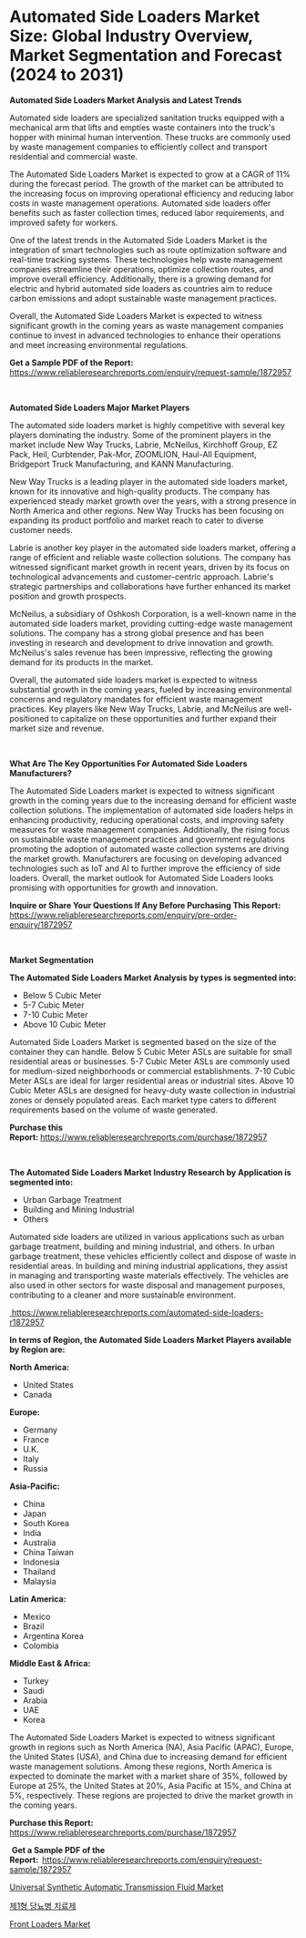 <p><h1>Automated Side Loaders Market Size: Global Industry Overview, Market Segmentation and Forecast (2024 to 2031)</h1></p><p><strong>Automated Side Loaders Market Analysis and Latest Trends</strong></p>
<p><p>Automated side loaders are specialized sanitation trucks equipped with a mechanical arm that lifts and empties waste containers into the truck's hopper with minimal human intervention. These trucks are commonly used by waste management companies to efficiently collect and transport residential and commercial waste.</p><p>The Automated Side Loaders Market is expected to grow at a CAGR of 11% during the forecast period. The growth of the market can be attributed to the increasing focus on improving operational efficiency and reducing labor costs in waste management operations. Automated side loaders offer benefits such as faster collection times, reduced labor requirements, and improved safety for workers.</p><p>One of the latest trends in the Automated Side Loaders Market is the integration of smart technologies such as route optimization software and real-time tracking systems. These technologies help waste management companies streamline their operations, optimize collection routes, and improve overall efficiency. Additionally, there is a growing demand for electric and hybrid automated side loaders as countries aim to reduce carbon emissions and adopt sustainable waste management practices.</p><p>Overall, the Automated Side Loaders Market is expected to witness significant growth in the coming years as waste management companies continue to invest in advanced technologies to enhance their operations and meet increasing environmental regulations.</p></p>
<p><strong>Get a Sample PDF of the Report:&nbsp;</strong> <a href="https://www.reliableresearchreports.com/enquiry/request-sample/1872957">https://www.reliableresearchreports.com/enquiry/request-sample/1872957</a></p>
<p>&nbsp;</p>
<p><strong>Automated Side Loaders Major Market Players</strong></p>
<p><p>The automated side loaders market is highly competitive with several key players dominating the industry. Some of the prominent players in the market include New Way Trucks, Labrie, McNeilus, Kirchhoff Group, EZ Pack, Heil, Curbtender, Pak-Mor, ZOOMLION, Haul-All Equipment, Bridgeport Truck Manufacturing, and KANN Manufacturing.</p><p>New Way Trucks is a leading player in the automated side loaders market, known for its innovative and high-quality products. The company has experienced steady market growth over the years, with a strong presence in North America and other regions. New Way Trucks has been focusing on expanding its product portfolio and market reach to cater to diverse customer needs.</p><p>Labrie is another key player in the automated side loaders market, offering a range of efficient and reliable waste collection solutions. The company has witnessed significant market growth in recent years, driven by its focus on technological advancements and customer-centric approach. Labrie's strategic partnerships and collaborations have further enhanced its market position and growth prospects.</p><p>McNeilus, a subsidiary of Oshkosh Corporation, is a well-known name in the automated side loaders market, providing cutting-edge waste management solutions. The company has a strong global presence and has been investing in research and development to drive innovation and growth. McNeilus's sales revenue has been impressive, reflecting the growing demand for its products in the market.</p><p>Overall, the automated side loaders market is expected to witness substantial growth in the coming years, fueled by increasing environmental concerns and regulatory mandates for efficient waste management practices. Key players like New Way Trucks, Labrie, and McNeilus are well-positioned to capitalize on these opportunities and further expand their market size and revenue.</p></p>
<p>&nbsp;</p>
<p><strong>What Are The Key Opportunities For Automated Side Loaders Manufacturers?</strong></p>
<p><p>The Automated Side Loaders market is expected to witness significant growth in the coming years due to the increasing demand for efficient waste collection solutions. The implementation of automated side loaders helps in enhancing productivity, reducing operational costs, and improving safety measures for waste management companies. Additionally, the rising focus on sustainable waste management practices and government regulations promoting the adoption of automated waste collection systems are driving the market growth. Manufacturers are focusing on developing advanced technologies such as IoT and AI to further improve the efficiency of side loaders. Overall, the market outlook for Automated Side Loaders looks promising with opportunities for growth and innovation.</p></p>
<p><strong>Inquire or Share Your Questions If Any Before Purchasing This Report:</strong> <a href="https://www.reliableresearchreports.com/enquiry/pre-order-enquiry/1872957">https://www.reliableresearchreports.com/enquiry/pre-order-enquiry/1872957</a></p>
<p>&nbsp;</p>
<p><strong>Market Segmentation</strong></p>
<p><strong>The Automated Side Loaders Market Analysis by types is segmented into:</strong></p>
<p><ul><li>Below 5 Cubic Meter</li><li>5-7 Cubic Meter</li><li>7-10 Cubic Meter</li><li>Above 10 Cubic Meter</li></ul></p>
<p><p>Automated Side Loaders Market is segmented based on the size of the container they can handle. Below 5 Cubic Meter ASLs are suitable for small residential areas or businesses. 5-7 Cubic Meter ASLs are commonly used for medium-sized neighborhoods or commercial establishments. 7-10 Cubic Meter ASLs are ideal for larger residential areas or industrial sites. Above 10 Cubic Meter ASLs are designed for heavy-duty waste collection in industrial zones or densely populated areas. Each market type caters to different requirements based on the volume of waste generated.</p></p>
<p><strong>Purchase this Report:&nbsp;</strong><a href="https://www.reliableresearchreports.com/purchase/1872957">https://www.reliableresearchreports.com/purchase/1872957</a></p>
<p>&nbsp;</p>
<p><strong>The Automated Side Loaders Market Industry Research by Application is segmented into:</strong></p>
<p><ul><li>Urban Garbage Treatment</li><li>Building and Mining Industrial</li><li>Others</li></ul></p>
<p><p>Automated side loaders are utilized in various applications such as urban garbage treatment, building and mining industrial, and others. In urban garbage treatment, these vehicles efficiently collect and dispose of waste in residential areas. In building and mining industrial applications, they assist in managing and transporting waste materials effectively. The vehicles are also used in other sectors for waste disposal and management purposes, contributing to a cleaner and more sustainable environment.</p></p>
<p><a href="https://www.reliableresearchreports.com/automated-side-loaders-r1872957">&nbsp;https://www.reliableresearchreports.com/automated-side-loaders-r1872957</a></p>
<p><strong>In terms of Region, the Automated Side Loaders Market Players available by Region are:</strong></p>
<p>
    <p> <strong> North America: </strong>
        <ul>
            <li>United States</li>
            <li>Canada</li>
        </ul>
        </p> 
    <p> <strong> Europe: </strong>
        <ul>
            <li>Germany</li>
            <li>France</li>
            <li>U.K.</li>
            <li>Italy</li>
            <li>Russia</li>
        </ul>
        </p> 
    <p> <strong> Asia-Pacific: </strong>
        <ul>
            <li>China</li>
            <li>Japan</li>
            <li>South Korea</li>
            <li>India</li>
            <li>Australia</li>
            <li>China Taiwan</li>
            <li>Indonesia</li>
            <li>Thailand</li>
            <li>Malaysia</li>
        </ul>
        </p> 
    <p> <strong> Latin America: </strong>
        <ul>
            <li>Mexico</li>
            <li>Brazil</li>
            <li>Argentina Korea</li>
            <li>Colombia</li>
        </ul>
        </p> 
    <p> <strong> Middle East & Africa: </strong>
        <ul>
            <li>Turkey</li>
            <li>Saudi</li>
            <li>Arabia</li>
            <li>UAE</li>
            <li>Korea</li>
        </ul>
    </p>
    </p>
<p><p>The Automated Side Loaders Market is expected to witness significant growth in regions such as North America (NA), Asia Pacific (APAC), Europe, the United States (USA), and China due to increasing demand for efficient waste management solutions. Among these regions, North America is expected to dominate the market with a market share of 35%, followed by Europe at 25%, the United States at 20%, Asia Pacific at 15%, and China at 5%, respectively. These regions are projected to drive the market growth in the coming years.</p></p>
<p><strong>Purchase this Report: </strong><a href="https://www.reliableresearchreports.com/purchase/1872957">https://www.reliableresearchreports.com/purchase/1872957</a></p>
<p>&nbsp;<strong>Get a Sample PDF of the Report:&nbsp;&nbsp;</strong><a href="https://www.reliableresearchreports.com/enquiry/request-sample/1872957">https://www.reliableresearchreports.com/enquiry/request-sample/1872957</a></p>
<p><strong></strong></p>
<p><p><a href="https://github.com/edytherolanlouisejk1miz0wig/Market-Research-Report-List-2/blob/main/universal-synthetic-automatic-transmission-fluid-market.md">Universal Synthetic Automatic Transmission Fluid Market</a></p><p><a href="https://github.com/LanceOlsotn8978/Market-Research-Report-List-1/blob/main/324707920574.md">제1형 당뇨병 치료제</a></p><p><a href="https://github.com/peachesmcdowel1/Market-Research-Report-List-2/blob/main/front-loaders-market.md">Front Loaders Market</a></p></p>
